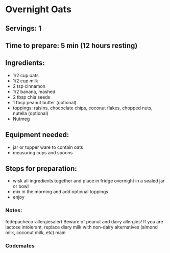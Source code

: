 # Overnight Oats 

## Servings: 1

## Time to prepare: 5 min (12 hours resting)

## Ingredients:
- 1/2 cup oats 
- 1/2 cup milk 
- 2 tsp cinnamon 
- 1/2 banana, mashed
- 2 tbsp chia seeds 
- 1 tbsp peanut butter (optional)
- toppings: raisins, chococlate chips, coconut flakes, chopped nuts, nutella (optional)
- Nutmeg

## Equipment needed:
- jar or tupper ware to contain oats 
- measuring cups and spoons 


## Steps for preparation:
- wisk all ingredients together and place in fridge overnight in a sealed jar or bowl
- mix in the morning and add optional toppings
- enjoy 


### Notes:
fedepacheco-allergiesalert
Beware of peanut and dairy allergies!
If you are lactose intolerant, replace diary milk with non-dairy alternatives (almond milk, coconut milk, etc)
main


### Codemates #
